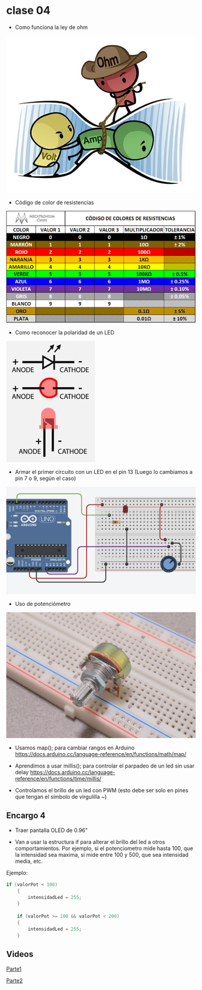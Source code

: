 # clase 04

- Como funciona la ley de ohm

![ley de ohm](./imagenes/ohmslaw.jpg)

- Código de color de resistencias

![código de color de resistencias](./imagenes/resistencias-color.png)

- Como reconocer la polaridad de un LED

![led](./imagenes/led.jpg)


- Armar el primer circuito con un LED en el pin 13 (Luego lo cambiamos a pin 7 o 9, según el caso)

![circuito con pot y led](./imagenes/circuito-pot-led-tinkercad.png)

- Uso de potenciómetro

![potenciometro en protoboard](./imagenes/pot.jpg)

- Usamos map(); para cambiar rangos en Arduino
<https://docs.arduino.cc/language-reference/en/functions/math/map/>

- Aprendimos a usar millis(); para controlar el parpadeo de un led sin usar delay <https://docs.arduino.cc/language-reference/en/functions/time/millis/>

- Controlamos el brillo de un led con PWM (esto debe ser solo en pines que tengan el símbolo de virgulilla ~)

## Encargo 4

- Traer pantalla OLED de 0.96"

- Van a usar la estructura if para alterar el brillo del led a otros comportamientos. Por ejemplo, si el potenciometro mide hasta 100, que la intensidad sea maxima, si mide entre 100 y 500, que sea intensidad media, etc.

Ejemplo:

```cpp
if (valorPot < 100)
    {
    	intensidadLed = 255;
    } 
  
  	if (valorPot >= 100 && valorPot < 200)
    {
    	intensidadLed = 255;
    } 
```

## Videos

[Parte1](https://youtu.be/Q4WtfYAB_l8)

[Parte2](https://youtu.be/zB728_UgIn0)